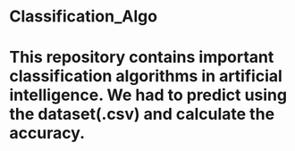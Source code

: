 # Classification_Algo

This repository contains important classification algorithms in artificial intelligence.
We had to predict using the dataset(.csv) and calculate the accuracy.
=======
